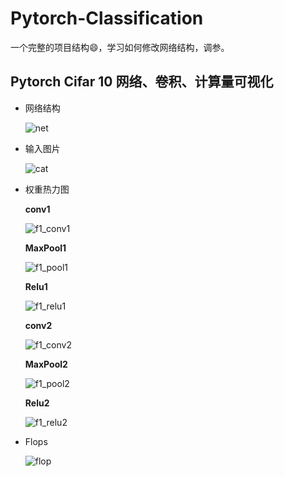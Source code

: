 # Pytorch-Classification

一个完整的项目结构:smile:，学习如何修改网络结构，调参。

## Pytorch Cifar 10 网络、卷积、计算量可视化

* 网络结构

  ![net](./visualzation/net.png)

* 输入图片

  ![cat](./visualzation/cat.png)

* 权重热力图

  **conv1**

  ![f1_conv1](./visualzation/heatmap/f1_conv1.png)

  **MaxPool1**

  ![f1_pool1](./visualzation/heatmap/f1_pool1.png)

  **Relu1**

  ![f1_relu1](./visualzation/heatmap/f1_relu1.png)

  **conv2**

  ![f1_conv2](./visualzation/heatmap/f1_conv2.png)

  **MaxPool2**

  ![f1_pool2](./visualzation/heatmap/f1_pool2.png)

  **Relu2**

  ![f1_relu2](./visualzation/heatmap/f1_relu2.png)

* Flops

  ![flop](./visualzation/flop.png)